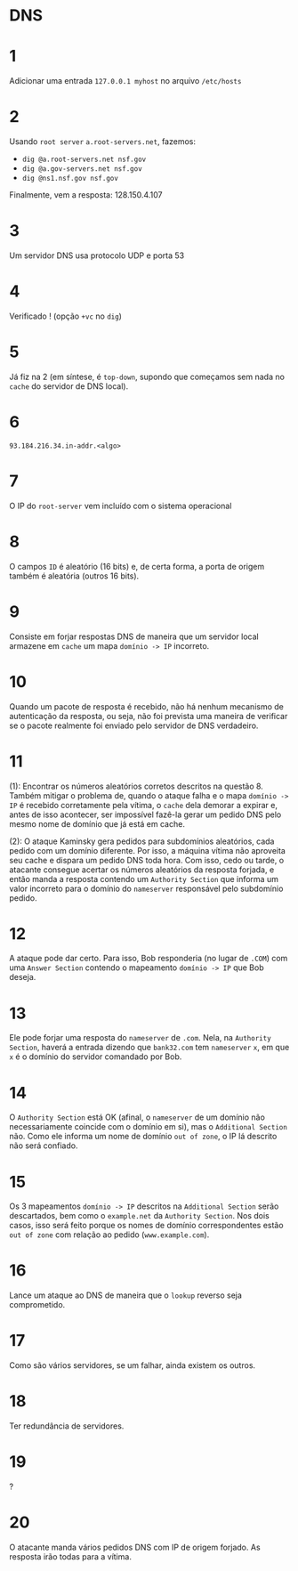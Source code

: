 # DNS

# 1

Adicionar uma entrada `127.0.0.1 myhost` no arquivo `/etc/hosts`

# 2

Usando `root server` `a.root-servers.net`, fazemos:

- `dig @a.root-servers.net nsf.gov`
- `dig @a.gov-servers.net nsf.gov`
- `dig @ns1.nsf.gov nsf.gov`

Finalmente, vem a resposta: 128.150.4.107

# 3

Um servidor DNS usa protocolo UDP e porta 53

# 4

Verificado ! (opção `+vc` no `dig`)

# 5

Já fiz na 2 (em síntese, é `top-down`, supondo que começamos sem nada no `cache` do servidor de DNS local).

# 6

`93.184.216.34.in-addr.<algo>`

# 7

O IP do `root-server` vem incluído com o sistema operacional

# 8

O campos `ID` é aleatório (16 bits) e, de certa forma, a porta de origem também é aleatória (outros 16 bits).

# 9

Consiste em forjar respostas DNS de maneira que um servidor local armazene em `cache` um mapa `domínio -> IP` incorreto.

# 10

Quando um pacote de resposta é recebido, não há nenhum mecanismo de autenticação da resposta, ou seja, não foi prevista uma maneira de verificar se o pacote realmente foi enviado pelo servidor de DNS verdadeiro.

# 11

(1): Encontrar os números aleatórios corretos descritos na questão 8. Também mitigar o problema de, quando o ataque falha e o mapa `domínio -> IP` é recebido corretamente pela vítima, o `cache` dela demorar a expirar e, antes de isso acontecer, ser impossível fazê-la gerar um pedido DNS pelo mesmo nome de domínio que já está em cache.

(2): O ataque Kaminsky gera pedidos para subdomínios aleatórios, cada pedido com um domínio diferente. Por isso, a máquina vítima não aproveita seu cache e dispara um pedido DNS toda hora. Com isso, cedo ou tarde, o atacante consegue acertar os números aleatórios da resposta forjada, e então manda a resposta contendo um `Authority Section` que informa um valor incorreto para o domínio do `nameserver` responsável pelo subdomínio pedido.

# 12

A ataque pode dar certo. Para isso, Bob responderia (no lugar de `.COM`) com uma `Answer Section` contendo o mapeamento `domínio -> IP` que Bob deseja.

# 13

Ele pode forjar uma resposta do `nameserver` de `.com`. Nela, na `Authority Section`, haverá a entrada dizendo que `bank32.com` tem `nameserver` `x`, em que `x` é o domínio do servidor comandado por Bob.

# 14

O `Authority Section` está OK (afinal, o `nameserver` de um domínio não necessariamente coincide com o domínio em si), mas o `Additional Section` não. Como ele informa um nome de domínio `out of zone`, o IP lá descrito não será confiado.

# 15

Os 3 mapeamentos `domínio -> IP` descritos na `Additional Section` serão descartados, bem como o `example.net` da `Authority Section`. Nos dois casos, isso será feito porque os nomes de domínio correspondentes estão `out of zone` com relação ao pedido (`www.example.com`).

# 16

Lance um ataque ao DNS de maneira que o `lookup` reverso seja comprometido.

# 17

Como são vários servidores, se um falhar, ainda existem os outros.

# 18

Ter redundância de servidores.

# 19

?

# 20

O atacante manda vários pedidos DNS com IP de origem forjado. As resposta irão todas para a vítima.
